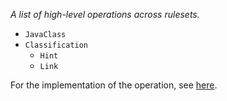 _A list of high-level operations across rulesets._

* `JavaClass`
* `Classification`
    * `Hint`
    * `Link`




For the implementation of the operation, see [here](https://github.com/lincolnthree/windup/blob/WINDUP-133/rules/app/java-ee/src/main/java/org/jboss/windup/rules/apps/legacy/java/BaseConfig.java#L60).